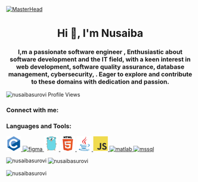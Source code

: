 [![MasterHead](https://media1.tenor.com/m/saZMskANYroAAAAC/notebook-pc.gif)](https://github.com/nusaibasurovi)


<h1 align="center">Hi 👋, I'm Nusaiba</h1>
<h3 align="center">I,m a passionate software engineer , Enthusiastic about software development and the IT field, with a keen interest in web development, software quality assurance, database management, cybersecurity, . Eager to explore and contribute to these domains with dedication and passion.</h3>

<p align="left">
  <img src="https://komarev.com/ghpvc/?username=nusaibasurovi&label=Profile%20Views&color=0e75b6&style=flat" alt="nusaibasurovi Profile Views" />
</p>

<h3 align="left">Connect with me:</h3>
<p align="left">
</p>

<h3 align="left">Languages and Tools:</h3>
<p align="left"> <a href="https://www.cprogramming.com/" target="_blank" rel="noreferrer"> <img src="https://raw.githubusercontent.com/devicons/devicon/master/icons/c/c-original.svg" alt="c" width="40" height="40"/> </a> <a href="https://www.figma.com/" target="_blank" rel="noreferrer"> <img src="https://www.vectorlogo.zone/logos/figma/figma-icon.svg" alt="figma" width="40" height="40"/> </a> <a href="https://golang.org" target="_blank" rel="noreferrer"> <img src="https://raw.githubusercontent.com/devicons/devicon/master/icons/go/go-original.svg" alt="go" width="40" height="40"/> </a> <a href="https://www.w3.org/html/" target="_blank" rel="noreferrer"> <img src="https://raw.githubusercontent.com/devicons/devicon/master/icons/html5/html5-original-wordmark.svg" alt="html5" width="40" height="40"/> </a> <a href="https://www.java.com" target="_blank" rel="noreferrer"> <img src="https://raw.githubusercontent.com/devicons/devicon/master/icons/java/java-original.svg" alt="java" width="40" height="40"/> </a> <a href="https://developer.mozilla.org/en-US/docs/Web/JavaScript" target="_blank" rel="noreferrer"> <img src="https://raw.githubusercontent.com/devicons/devicon/master/icons/javascript/javascript-original.svg" alt="javascript" width="40" height="40"/> </a> <a href="https://www.mathworks.com/" target="_blank" rel="noreferrer"> <img src="https://upload.wikimedia.org/wikipedia/commons/2/21/Matlab_Logo.png" alt="matlab" width="40" height="40"/> </a> <a href="https://www.microsoft.com/en-us/sql-server" target="_blank" rel="noreferrer"> <img src="https://www.svgrepo.com/show/303229/microsoft-sql-server-logo.svg" alt="mssql" width="40" height="40"/> </a> </p>

<p><img align="left" src="https://github-readme-stats.vercel.app/api/top-langs?username=nusaibasurovi&show_icons=true&locale=en&layout=compact" alt="nusaibasurovi" /></p>

<p>&nbsp;<img align="center" src="https://github-readme-stats.vercel.app/api?username=nusaibasurovi&show_icons=true&locale=en" alt="nusaibasurovi" /></p>

<p><img align="center" src="https://github-readme-streak-stats.herokuapp.com/?user=nusaibasurovi&" alt="nusaibasurovi" /></p>
